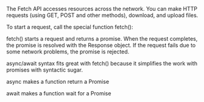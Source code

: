 The Fetch API accesses resources across the network. You can make HTTP requests (using GET, POST and other methods), download, and upload files.

To start a request, call the special function fetch():

fetch() starts a request and returns a promise. When the request completes, the promise is resolved with the Response object. If the request fails due to some network problems, the promise is rejected.

async/await syntax fits great with fetch() because it simplifies the work with promises with syntactic sugar.

async makes a function return a Promise

await makes a function wait for a Promise
